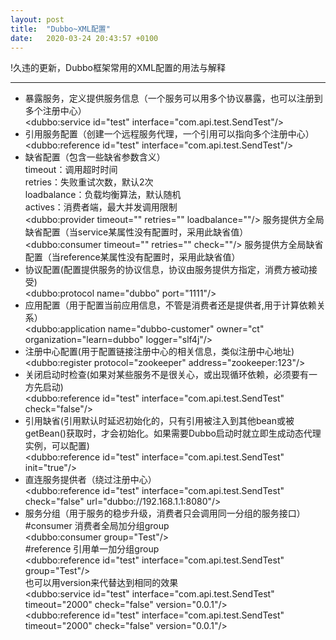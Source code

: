 ```yaml
---
layout: post
title:  "Dubbo~XML配置"
date:   2020-03-24 20:43:57 +0100
---
```

!久违的更新，Dubbo框架常用的XML配置的用法与解释

---

- 暴露服务，定义提供服务信息（一个服务可以用多个协议暴露，也可以注册到多个注册中心）   
\<dubbo:service id="test" interface="com.api.test.SendTest"/\>    
- 引用服务配置（创建一个远程服务代理，一个引用可以指向多个注册中心）     
\<dubbo:reference id="test" interface="com.api.test.SendTest"/\>     
- 缺省配置（包含一些缺省参数含义）       
timeout：调用超时时间      
retries：失败重试次数，默认2次    
loadbalance：负载均衡算法，默认随机        
actives：消费者端，最大并发调用限制       
\<dubbo:provider timeout="" retries="" loadbalance=""/\> 服务提供方全局缺省配置（当service某属性没有配置时，采用此缺省值）      
\<dubbo:consumer timeout="" retries="" check=""/\> 服务提供方全局缺省配置（当reference某属性没有配置时，采用此缺省值）      
- 协议配置(配置提供服务的协议信息，协议由服务提供方指定，消费方被动接受)        
\<dubbo:protocol name="dubbo" port="1111"/\>      
- 应用配置（用于配置当前应用信息，不管是消费者还是提供者,用于计算依赖关系）     
\<dubbo:application name="dubbo-customer" owner="ct" organization="learn=dubbo" logger="slf4j"/\>     
- 注册中心配置(用于配置链接注册中心的相关信息，类似注册中心地址)    
\<dubbo:register protocol="zookeeper" address="zookeeper:123"/\>      
- 关闭启动时检查(如果对某些服务不是很关心，或出现循环依赖，必须要有一方先启动)      
\<dubbo:reference id="test" interface="com.api.test.SendTest" check="false"/\>      
- 引用缺省(引用默认时延迟初始化的，只有引用被注入到其他bean或被getBean()获取时，才会初始化。如果需要Dubbo启动时就立即生成动态代理实例，可以配置)      
\<dubbo:reference id="test" interface="com.api.test.SendTest" init="true"/\>     
- 直连服务提供者（绕过注册中心）     
\<dubbo:reference id="test" interface="com.api.test.SendTest" check="false" url="dubbo://192.168.1.1:8080"/\>    
- 服务分组（用于服务的稳步升级，消费者只会调用同一分组的服务接口）      
#consumer 消费者全局加分组group     
\<dubbo:consumer group="Test"/\>     
#reference 引用单一加分组group     
\<dubbo:reference id="test" interface="com.api.test.SendTest" group="Test"/\>     
也可以用version来代替达到相同的效果      
\<dubbo:service id="test" interface="com.api.test.SendTest" timeout="2000" check="false" version="0.0.1"/\>      
\<dubbo:reference id="test" interface="com.api.test.SendTest" timeout="2000" check="false" version="0.0.1"/\>